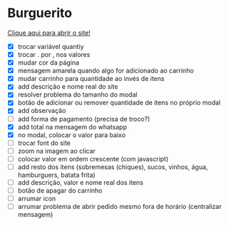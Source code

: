 # Burguerito
[Clique aqui para abrir o site!](https://wangeloow.github.io/Burguerito/)


- [x] trocar variável quantiy
- [x] trocar . por , nos valores
- [x] mudar cor da página
- [x] mensagem amarela quando algo for adicionado ao carrinho
- [x] mudar carrinho para quantidade ao invés de itens
- [X] add descrição e nome real do site
- [x] resolver problema do tamanho do modal
- [x] botão de adicionar ou remover quantidade de itens no próprio modal
- [x] add observação
- [ ] add forma de pagamento (precisa de troco?)
- [x] add total na mensagem do whatsapp
- [x] no modal, colocar o valor para baixo
- [ ] trocar font do site
- [ ] zoom na imagem ao clicar
- [ ] colocar valor em ordem crescente (com javascript)
- [ ] add resto dos itens (sobremesas (chiques), sucos, vinhos, água, hamburguers, batata frita)
- [ ] add descrição, valor e nome real dos itens
- [ ] botão de apagar do carrinho
- [ ] arrumar icon
- [ ] arrumar problema de abrir pedido mesmo fora de horário (centralizar mensagem)
